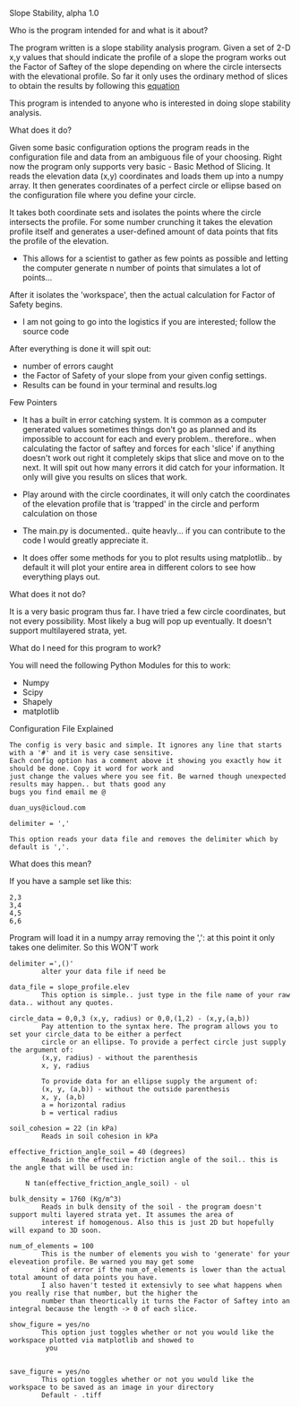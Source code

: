 Slope Stability, alpha 1.0

Who is the program intended for and what is it about?

The program written is a slope stability analysis program. Given a set of 2-D x,y values that should indicate the
profile of a slope the program works out the Factor of Saftey of the slope depending on where the circle 
intersects with the elevational profile. So far it only uses the ordinary method of slices to obtain the results by 
following this [equation](http://www.HostMath.com/Show.aspx?Code=%5Cfrac%7B%5Csum%7Bc_il_i%20%2B%20(w_icosa_i%20-%20u_il_i)tan%5Cphi%5E%5Cprime%7D%7D%7B%5Csum%7Bwsina%7D%7D)

This program is intended to anyone who is interested in doing slope stability analysis.
     
     
What does it do?

Given some basic configuration options the program reads in the configuration file and data from an ambiguous
file of your choosing. Right now the program only supports very basic - Basic Method of Slicing. It reads the
elevation data (x,y) coordinates and loads them up into a numpy array. It then generates coordinates of a perfect
circle or ellipse based on the configuration file where you define your circle.

It takes both coordinate sets and isolates the points where the circle intersects the profile. For some number
crunching it takes the elevation profile itself and generates a user-defined amount of data points that fits the
profile of the elevation.

* This allows for a scientist to gather as few points as possible and letting the computer generate n number
of points that simulates a lot of points...

After it isolates the 'workspace', then the actual calculation for Factor of Safety begins.

* I am not going to go into the logistics if you are interested; follow the source code

After everything is done it will spit out:

* number of errors caught
* the Factor of Safety of your slope from your given config settings.
* Results can be found in your terminal and results.log

Few Pointers

* It has a built in error catching system. It is common as a computer generated values sometimes things don't
 go as planned and its impossible to account for each and every problem.. therefore.. when calculating the
 factor of saftey and forces for each 'slice' if anything doesn't work out right it completely skips that
 slice and move on to the next. It will spit out how many errors it did catch for your information. It only
 will give you results on slices that work.

* Play around with the circle coordinates, it will only catch the coordinates of the elevation profile that
is 'trapped' in the circle and perform calculation on those

* The main.py is documented.. quite heavly... if you can contribute to the code I would greatly appreciate it.
* It does offer some methods for you to plot results using matplotlib.. by default it will plot your entire area
  in different
  colors to see how everything plays out.


What does it not do?

It is a very basic program thus far. I have tried a few circle coordinates, but not every possibility. Most
likely a bug will pop up eventually. It doesn't support multilayered strata, yet.


What do I need for this program to work?

   You will need the following Python Modules for this to work:

   * Numpy
   * Scipy
   * Shapely
   * matplotlib


Configuration File Explained

    The config is very basic and simple. It ignores any line that starts with a '#' and it is very case sensitive.
    Each config option has a comment above it showing you exactly how it should be done. Copy it word for work and
    just change the values where you see fit. Be warned though unexpected results may happen.. but thats good any
    bugs you find email me @
    
    duan_uys@icloud.com

    delimiter = ','

    This option reads your data file and removes the delimiter which by default is ','.

What does this mean?

If you have a sample set like this:

    2,3
    3,4
    4,5
    6,6

Program will load it in a numpy array removing the ',': at this point it only takes one delimiter.
So this WON'T work

    delimiter =',()'
            alter your data file if need be

    data_file = slope_profile.elev
            This option is simple.. just type in the file name of your raw data.. without any quotes.

    circle_data = 0,0,3 (x,y, radius) or 0,0,(1,2) - (x,y,(a,b))
            Pay attention to the syntax here. The program allows you to set your circle_data to be either a perfect 
            circle or an ellipse. To provide a perfect circle just supply the argument of:
            (x,y, radius) - without the parenthesis
            x, y, radius
            
            To provide data for an ellipse supply the argument of:
            (x, y, (a,b)) - without the outside parenthesis
            x, y, (a,b)
            a = horizontal radius
            b = vertical radius

    soil_cohesion = 22 (in kPa)
            Reads in soil cohesion in kPa

    effective_friction_angle_soil = 40 (degrees)
            Reads in the effective friction angle of the soil.. this is the angle that will be used in:

        N tan(effective_friction_angle_soil) - ul

    bulk_density = 1760 (Kg/m^3)
            Reads in bulk density of the soil - the program doesn't support multi layered strata yet. It assumes the area of
            interest if homogenous. Also this is just 2D but hopefully will expand to 3D soon.

    num_of_elements = 100
            This is the number of elements you wish to 'generate' for your eleveation profile. Be warned you may get some
            kind of error if the num_of_elements is lower than the actual total amount of data points you have.
            I also haven't tested it extensivly to see what happens when you really rise that number, but the higher the
            number than theortically it turns the Factor of Saftey into an integral because the length -> 0 of each slice.
            
    show_figure = yes/no
            This option just toggles whether or not you would like the workspace plotted via matplotlib and showed to
             you
    
    
    save_figure = yes/no
            This option toggles whether or not you would like the workspace to be saved as an image in your directory
            Default - .tiff

